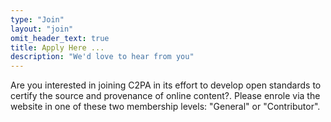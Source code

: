```yaml
---
type: "Join"
layout: "join"
omit_header_text: true
title: Apply Here ...
description: "We'd love to hear from you"
---
```

Are you interested in joining C2PA in its effort to develop open standards to certify the source and provenance of online content?.
Please enrole via the website in one of these two membership levels: "General" or "Contributor".